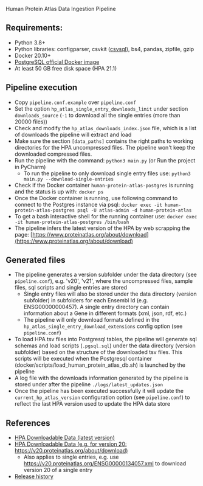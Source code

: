 Human Protein Atlas Data Ingestion Pipeline

## Requirements:

  * Python 3.8+ 
  * Python libraries: configparser, csvkit ([csvsql](https://csvkit.readthedocs.io/en/latest/scripts/csvsql.html?highlight=csvsql)), bs4, pandas, zipfile, gzip
  * Docker 20.10+
  * [PostgreSQL official Docker image](https://hub.docker.com/_/postgres)
  * At least 50 GB free disk space (HPA 21.1)

## Pipeline execution

* Copy `pipeline.conf.example` over `pipeline.conf`
* Set the option `hp_atlas_single_entry_downloads_limit` under section `downloads_source` (`-1` to download all the single entries (more than 20000 files))
* Check and modify the `hp_atlas_downloads_index.json` file, which is a list of downloads the pipeline will extract and load       
* Make sure the section `[data_paths]` contains the right paths to working directories for the HPA uncompressed files. The pipeline won't keep the downloaded compressed files.
* Run the pipeline with the command: `python3 main.py` (or Run the project in PyCharm)
  * To run the pipeline to only download single entry files use: `python3 main.py --download-single-entries`
* Check if the Docker container `human-protein-atlas-postgres` is running and the status is up with: `docker ps` 
* Once the Docker container is running, use following command to connect to the Postgres instance via psql: 
`docker exec -it human-protein-atlas-postgres psql -U atlas-admin -d human-protein-atlas`
* To get a bash interactive shell for the running container use: `docker exec -it human-protein-atlas-postgres /bin/bash`
* The pipeline infers the latest version of the HPA by web scrapping the page: [https://www.proteinatlas.org/about/download](https://www.proteinatlas.org/about/download)

## Generated files

* The pipeline generates a version subfolder under the data directory (see `pipeline.conf`), e.g. 'v20', 'v21', where the uncompressed files, sample files, sql scripts and single entries are stored
  * Single entry files will also be stored under the data directory (version subfolder) in subfolders for each Ensembl Id (e.g. ENSG00000000457). A single entry directory can contain information about a Gene in different formats (xml, json, rdf, etc.)
  * The pipeline will only download formats defined in the `hp_atlas_single_entry_download_extensions` config option (see `pipeline.conf`)  
* To load HPA tsv files into Postgresql tables, the pipeline will generate sql schemas and load scripts (`.pgsql.sql`) under the data directory (version subfolder) based on the structure of the downloaded tsv files. This scripts will be executed when the Postgresql container (docker/scripts/load_human_protein_atlas_db.sh) is launched by the pipeline  
* A log file with the downloads information generated by the pipeline is stored under after the pipeline `./logs/latest_updates.json`
* Once the pipeline has been executed successfully it will update the `current_hp_atlas_version` configuration option (see `pipeline.conf`) to reflect the last HPA version used to update the HPA data store

## References

* [HPA Downloadable Data (latest version)](https://www.proteinatlas.org/about/download)
* [HPA Downloadable Data (e.g. for version 20: https://v20.proteinatlas.org/about/download)](https://v20.proteinatlas.org/about/download)
  * Also applies to single entries, e.g. use https://v20.proteinatlas.org/ENSG00000134057.xml to download version 20 of a single entry
* [Release history](https://v20.proteinatlas.org/about/releases)